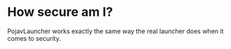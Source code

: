 # How secure am I?

PojavLauncher works exactly the same way the real launcher does when it comes to security.


